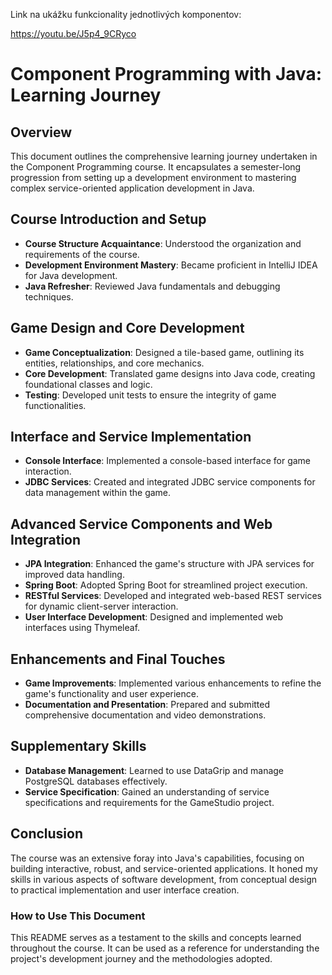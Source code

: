 Link na ukážku funkcionality jednotlivých komponentov:

https://youtu.be/J5p4_9CRyco


# Component Programming with Java: Learning Journey

## Overview
This document outlines the comprehensive learning journey undertaken in the Component Programming course. It encapsulates a semester-long progression from setting up a development environment to mastering complex service-oriented application development in Java.

## Course Introduction and Setup
- **Course Structure Acquaintance**: Understood the organization and requirements of the course.
- **Development Environment Mastery**: Became proficient in IntelliJ IDEA for Java development.
- **Java Refresher**: Reviewed Java fundamentals and debugging techniques.

## Game Design and Core Development
- **Game Conceptualization**: Designed a tile-based game, outlining its entities, relationships, and core mechanics.
- **Core Development**: Translated game designs into Java code, creating foundational classes and logic.
- **Testing**: Developed unit tests to ensure the integrity of game functionalities.

## Interface and Service Implementation
- **Console Interface**: Implemented a console-based interface for game interaction.
- **JDBC Services**: Created and integrated JDBC service components for data management within the game.

## Advanced Service Components and Web Integration
- **JPA Integration**: Enhanced the game's structure with JPA services for improved data handling.
- **Spring Boot**: Adopted Spring Boot for streamlined project execution.
- **RESTful Services**: Developed and integrated web-based REST services for dynamic client-server interaction.
- **User Interface Development**: Designed and implemented web interfaces using Thymeleaf.

## Enhancements and Final Touches
- **Game Improvements**: Implemented various enhancements to refine the game's functionality and user experience.
- **Documentation and Presentation**: Prepared and submitted comprehensive documentation and video demonstrations.

## Supplementary Skills
- **Database Management**: Learned to use DataGrip and manage PostgreSQL databases effectively.
- **Service Specification**: Gained an understanding of service specifications and requirements for the GameStudio project.

## Conclusion
The course was an extensive foray into Java's capabilities, focusing on building interactive, robust, and service-oriented applications. It honed my skills in various aspects of software development, from conceptual design to practical implementation and user interface creation.

### How to Use This Document
This README serves as a testament to the skills and concepts learned throughout the course. It can be used as a reference for understanding the project's development journey and the methodologies adopted.

